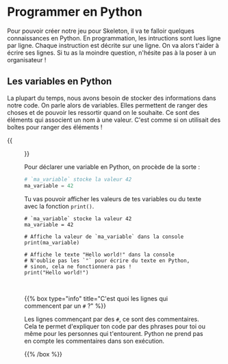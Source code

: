 # Programmer en Python

Pour pouvoir créer notre jeu pour Skeleton, il va te falloir quelques
connaissances en Python. En programmation, les intructions sont lues ligne par
ligne. Chaque instruction est décrite sur une ligne. On va alors t'aider à
écrire ses lignes. Si tu as la moindre question, n'hésite pas à la poser à un
organisateur !

## Les variables en Python

La plupart du temps, nous avons besoin de stocker des informations dans notre
code. On parle alors de variables. Elles permettent de ranger des choses et de
pouvoir les ressortir quand on le souhaite. Ce sont des éléments qui associent
un nom à une valeur. C'est comme si on utilisait des boîtes pour ranger des
éléments !

{{<figure src="resources/images/variable.png" height=25% width=25% alt="Variable en Python">}}

Pour déclarer une variable en Python, on procède de la sorte :

```python
# `ma_variable` stocke la valeur 42
ma_variable = 42
```

Tu vas pouvoir afficher les valeurs de tes variables ou du texte avec la
fonction `print()`.

```codepython
# `ma_variable` stocke la valeur 42
ma_variable = 42

# Affiche la valeur de `ma_variable` dans la console
print(ma_variable)

# Affiche le texte "Hello world!" dans la console
# N'oublie pas les `"` pour écrire du texte en Python,
# sinon, cela ne fonctionnera pas !
print("Hello world!")
```

<br/>

{{% box type="info" title="C'est quoi les lignes qui commencent par un `#` ?" %}}

Les lignes commençant par des `#`, ce sont des commentaires. Cela te permet
d'expliquer ton code par des phrases pour toi ou même pour les personnes qui
t'entourent. Python ne prend pas en compte les commentaires dans son exécution.

{{% /box %}}
